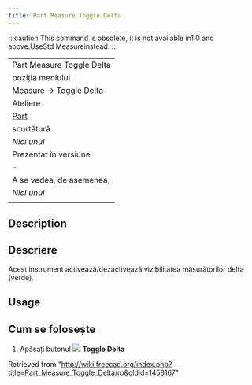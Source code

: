 ```yaml
---
title: Part Measure Toggle Delta
---
```

:::caution
This command is obsolete, it is not available in1.0 and above.UseStd Measureinstead.
:::

|  |
| --- |
| Part Measure Toggle Delta |
| poziția meniului |
| Measure → Toggle Delta‏‎ |
| Ateliere |
| [Part](/Part_Workbench/ro "Part Workbench/ro") |
| scurtătură |
| *Nici unul* |
| Prezentat în versiune |
| - |
| A se vedea, de asemenea, |
| *Nici unul* |
|  |

## Description

## Descriere

Acest instrument activează/dezactivează vizibilitatea măsurătorilor delta (verde).

## Usage

## Cum se folosește

1. Apăsați butonul ![](/images/Part_Measure_Toggle_Delta.png) **Toggle Delta**

Retrieved from "<http://wiki.freecad.org/index.php?title=Part_Measure_Toggle_Delta/ro&oldid=1458167>"